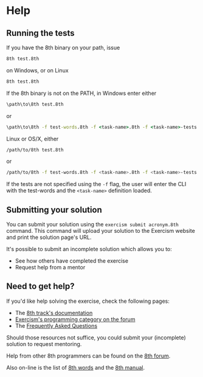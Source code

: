 # Help

## Running the tests

If you have the 8th binary on your path, issue
```cmd
8th test.8th
```
on Windows, or on Linux
```bash
8th test.8th
```

If the 8th binary is not on the PATH, in Windows enter either
```cmd
\path\to\8th test.8th
```
or
```cmd
\path\to\8th -f test-words.8th -f <task-name>.8th -f <task-name>-tests.8th
```
Linux or OS/X, either
```bash
/path/to/8th test.8th
```
or 
```bash
/path/to/8th -f test-words.8th -f <task-name>.8th -f <task-name>-tests.8th
```

If the tests are not specified using the `-f` flag, the user will enter the CLI with the test-words and the `<task-name>` definition loaded.

## Submitting your solution

You can submit your solution using the `exercism submit acronym.8th` command.
This command will upload your solution to the Exercism website and print the solution page's URL.

It's possible to submit an incomplete solution which allows you to:

- See how others have completed the exercise
- Request help from a mentor

## Need to get help?

If you'd like help solving the exercise, check the following pages:

- The [8th track's documentation](https://exercism.org/docs/tracks/8th)
- [Exercism's programming category on the forum](https://forum.exercism.org/c/programming/5)
- The [Frequently Asked Questions](https://exercism.org/docs/using/faqs)

Should those resources not suffice, you could submit your (incomplete) solution to request mentoring.

Help from other 8th programmers can be found on the [8th forum](https://8th-dev.com/forum/).

Also on-line is the list of [8th words](https://8th-dev.com/words.html) and the [8th manual](https://8th-dev.com/manual.html).